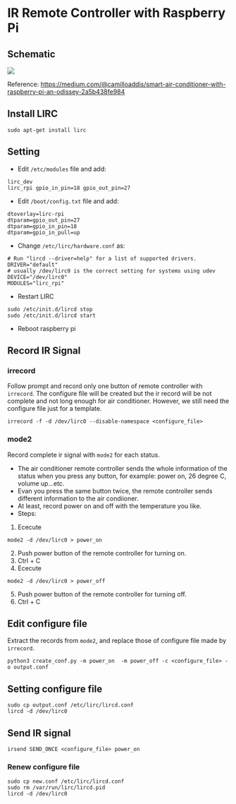 # IR Remote Controller with Raspberry Pi

## Schematic

![](https://i.imgur.com/Lg8nvLA.png)

Reference: https://medium.com/@camilloaddis/smart-air-conditioner-with-raspberry-pi-an-odissey-2a5b438fe984

## Install LIRC

```
sudo apt-get install lirc
```

## Setting

- Edit `/etc/modules` file and add:

```
lirc_dev
lirc_rpi gpio_in_pin=18 gpio_out_pin=27
```

- Edit `/boot/config.txt` file and add:

```
dtoverlay=lirc-rpi
dtparam=gpio_out_pin=27
dtparam=gpio_in_pin=18
dtparam=gpio_in_pull=up
```
- Change `/etc/lirc/hardware.conf` as:

```
# Run "lircd --driver=help" for a list of supported drivers.
DRIVER="default"
# usually /dev/lirc0 is the correct setting for systems using udev
DEVICE="/dev/lirc0"
MODULES="lirc_rpi"
```

- Restart LIRC

```
sudo /etc/init.d/lircd stop
sudo /etc/init.d/lircd start
```

- Reboot raspberry pi

## Record IR Signal

### irrecord

Follow prompt and record only one button of remote controller with `irrecord`. The configure file will be created but the ir record will be not complete and not long enough for air conditioner. However, we still need the configure file just for a template.

```
irrecord -f -d /dev/lirc0 --disable-namespace <configure_file>
```

### mode2

Record complete ir signal with `mode2` for each status. 

- The air conditioner remote controller sends the whole information of the status when you press any button, for example: power on, 26 degree C, volume up...etc. 
- Evan you press the same button twice, the remote controller sends different information to the air condiioner.
- At least, record power on and off with the temperature you like.
- Steps:

1. Ececute
```
mode2 -d /dev/lirc0 > power_on
```
2. Push power button of the remote controller for turning on.
3. Ctrl + C
4. Ececute
```
mode2 -d /dev/lirc0 > power_off
```
5. Push power button of the remote controller for turning off.
6. Ctrl + C

## Edit configure file

Extract the records from `mode2`, and replace those of configure file made by `irrecord`.

```
python3 create_conf.py -m power_on  -m power_off -c <configure_file> -o output.conf
```

## Setting configure file

```
sudo cp output.conf /etc/lirc/lircd.conf
lircd -d /dev/lirc0
```

## Send IR signal

```
irsend SEND_ONCE <configure_file> power_on
```

### Renew configure file

```
sudo cp new.conf /etc/lirc/lircd.conf
sudo rm /var/run/lirc/lircd.pid
lircd -d /dev/lirc0
```